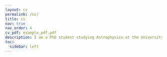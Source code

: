 ```yaml
---
layout: cv
permalink: /cv/
title: cv
nav: true
nav_order: 4
cv_pdf: example_pdf.pdf
description: I am a PhD student studying Astrophysics at the University of Chicago. My experience includes studying the gas properties of distant galaxy clusters using CMB data combined with optical data, working with large scale simulations to understand the bejaivour of gas around galaxy clusters and developing jupyter notebooks that can be used by scientists outside of my field to study data produced by my collaboration.
toc:
  sidebar: left
---
```


